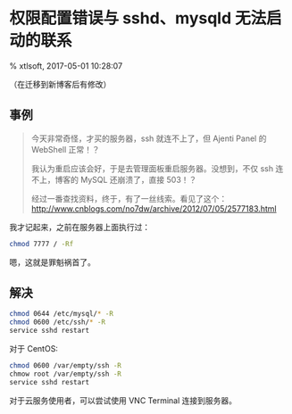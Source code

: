 # 权限配置错误与 sshd、mysqld 无法启动的联系

% xtlsoft, 2017-05-01 10:28:07

（在迁移到新博客后有修改）

## 事例

> 今天非常奇怪，才买的服务器，ssh 就连不上了，但 Ajenti Panel 的 WebShell 正常！？
>
> 我认为重启应该会好，于是去管理面板重启服务器。没想到，不仅 ssh 连不上，博客的 MySQL 还崩溃了，直接 503！？
>
> 经过一番查找资料，终于，有了一丝线索。看见了这个：
> <http://www.cnblogs.com/no7dw/archive/2012/07/05/2577183.html>

我才记起来，之前在服务器上面执行过：

```sh
chmod 7777 / -Rf
```

嗯，这就是罪魁祸首了。

## 解决

```sh
chmod 0644 /etc/mysql/* -R
chmod 0600 /etc/ssh/* -R
service sshd restart
```

对于 CentOS:

```sh
chmod 0600 /var/empty/ssh -R
chmow root /var/empty/ssh -R
service sshd restart
```

对于云服务使用者，可以尝试使用 VNC Terminal 连接到服务器。
